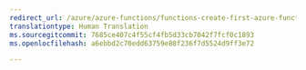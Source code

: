 ```yaml
---
redirect_url: /azure/azure-functions/functions-create-first-azure-function-azure-portal
translationtype: Human Translation
ms.sourcegitcommit: 7685ce407c4f55cf4fb5d33cb7042f7fcf0c1893
ms.openlocfilehash: a6ebbd2c70edd63759e88f236f7d5524d9ff3e72

---
```




<!--HONumber=Nov16_HO3-->


